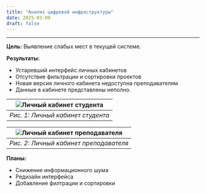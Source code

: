 ```yaml
---
title: "Анализ цифровой инфраструктуры"
date: 2025-03-09
draft: false
---
```

---

**Цель:** Выявление слабых мест в текущей системе.  

**Результаты:** 
- Устаревший интерфейс личных кабинетов 
- Отсутствие фильтрации и сортировки проектов
- Новая версия личного кабинета недоступна преподавателям
- Данные в кабинете представлены неполно.

| ![Личный кабинет студента](/images/analysis.png) |
|:------------------------------------------------:|
|        *Рис. 1: Личный кабинет студента*         |

| ![Личный кабинет преподавателя](/images/lk-educator.png) |
|:------------------------------------------------:|
|        *Рис. 2: Личный кабинет преподавателя*         |

**Планы:**
- Снижение информационного шума
- Редизайн интерфейса
- Добавление филтрации и сортировки